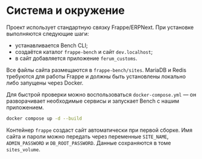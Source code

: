# Система и окружение

Проект использует стандартную связку Frappe/ERPNext. При установке выполняются следующие шаги:

* устанавливается Bench CLI;
* создаётся каталог `frappe-bench` и сайт `dev.localhost`;
* в сайт добавляется приложение `ferum_customs`.

Все файлы сайта размещаются в `frappe-bench/sites`. MariaDB и Redis требуются для работы Frappe и должны быть установлены локально либо запущены через Docker.

Для быстрой проверки можно воспользоваться `docker-compose.yml` — он разворачивает необходимые сервисы и запускает Bench с нашим приложением.

```bash
docker compose up -d --build
```
Контейнер `frappe` создаст сайт автоматически при первой сборке. Имя сайта и пароли можно передать через переменные `SITE_NAME`, `ADMIN_PASSWORD` и `DB_ROOT_PASSWORD`. Данные сохраняются в томе `sites_volume`.
